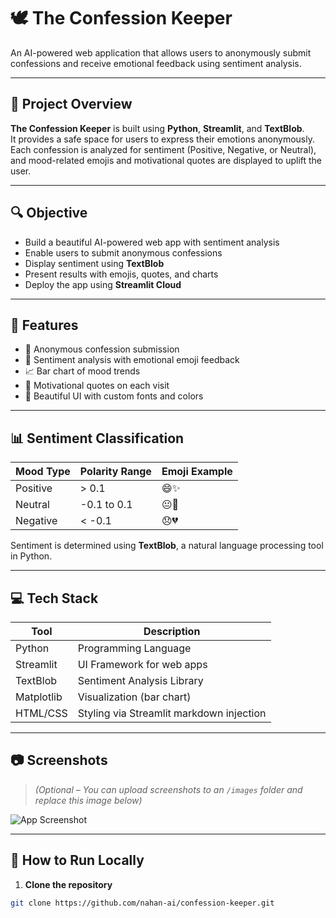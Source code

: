 # 🕊️ The Confession Keeper

An AI-powered web application that allows users to anonymously submit confessions and receive emotional feedback using sentiment analysis.

---

## 📌 Project Overview

**The Confession Keeper** is built using **Python**, **Streamlit**, and **TextBlob**.  
It provides a safe space for users to express their emotions anonymously.  
Each confession is analyzed for sentiment (Positive, Negative, or Neutral), and mood-related emojis and motivational quotes are displayed to uplift the user.

---

## 🔍 Objective

- Build a beautiful AI-powered web app with sentiment analysis
- Enable users to submit anonymous confessions
- Display sentiment using **TextBlob**
- Present results with emojis, quotes, and charts
- Deploy the app using **Streamlit Cloud**

---

## 🌟 Features

- 📝 Anonymous confession submission  
- 💬 Sentiment analysis with emotional emoji feedback  
- 📈 Bar chart of mood trends  
- 🌈 Motivational quotes on each visit  
- 🎨 Beautiful UI with custom fonts and colors

---

## 📊 Sentiment Classification

| Mood Type  | Polarity Range    | Emoji Example |
|------------|-------------------|----------------|
| Positive   | > 0.1             | 😄✨            |
| Neutral    | -0.1 to 0.1       | 😐🤔            |
| Negative   | < -0.1            | 😞💔            |

Sentiment is determined using **TextBlob**, a natural language processing tool in Python.

---

## 💻 Tech Stack

| Tool          | Description                              |
|---------------|------------------------------------------|
| Python        | Programming Language                     |
| Streamlit     | UI Framework for web apps                |
| TextBlob      | Sentiment Analysis Library               |
| Matplotlib    | Visualization (bar chart)                |
| HTML/CSS      | Styling via Streamlit markdown injection |

---

## 📷 Screenshots

> *(Optional – You can upload screenshots to an `/images` folder and replace this image below)*

![App Screenshot](images/screenshot1.png)

---

## 🚀 How to Run Locally

1. **Clone the repository**

```bash
git clone https://github.com/nahan-ai/confession-keeper.git

